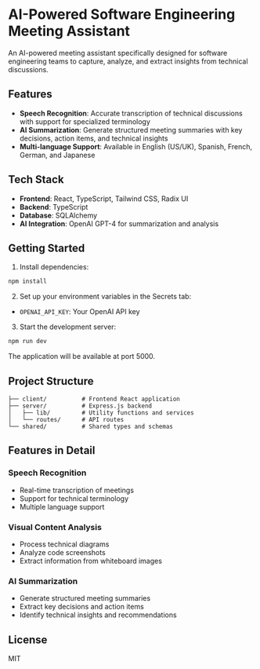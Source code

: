 # AI-Powered Software Engineering Meeting Assistant

An AI-powered meeting assistant specifically designed for software engineering teams to capture, analyze, and extract insights from technical discussions.

## Features

- **Speech Recognition**: Accurate transcription of technical discussions with support for specialized terminology
- **AI Summarization**: Generate structured meeting summaries with key decisions, action items, and technical insights
- **Multi-language Support**: Available in English (US/UK), Spanish, French, German, and Japanese

## Tech Stack

- **Frontend**: React, TypeScript, Tailwind CSS, Radix UI
- **Backend**: TypeScript
- **Database**: SQLAlchemy
- **AI Integration**: OpenAI GPT-4 for summarization and analysis

## Getting Started

1. Install dependencies:
```bash
npm install
```

2. Set up your environment variables in the Secrets tab:
- `OPENAI_API_KEY`: Your OpenAI API key

3. Start the development server:
```bash
npm run dev
```

The application will be available at port 5000.

## Project Structure

```
├── client/          # Frontend React application
├── server/          # Express.js backend
│   ├── lib/         # Utility functions and services
│   └── routes/      # API routes
└── shared/          # Shared types and schemas
```

## Features in Detail

### Speech Recognition
- Real-time transcription of meetings
- Support for technical terminology
- Multiple language support

### Visual Content Analysis
- Process technical diagrams
- Analyze code screenshots
- Extract information from whiteboard images

### AI Summarization
- Generate structured meeting summaries
- Extract key decisions and action items
- Identify technical insights and recommendations

## License

MIT
